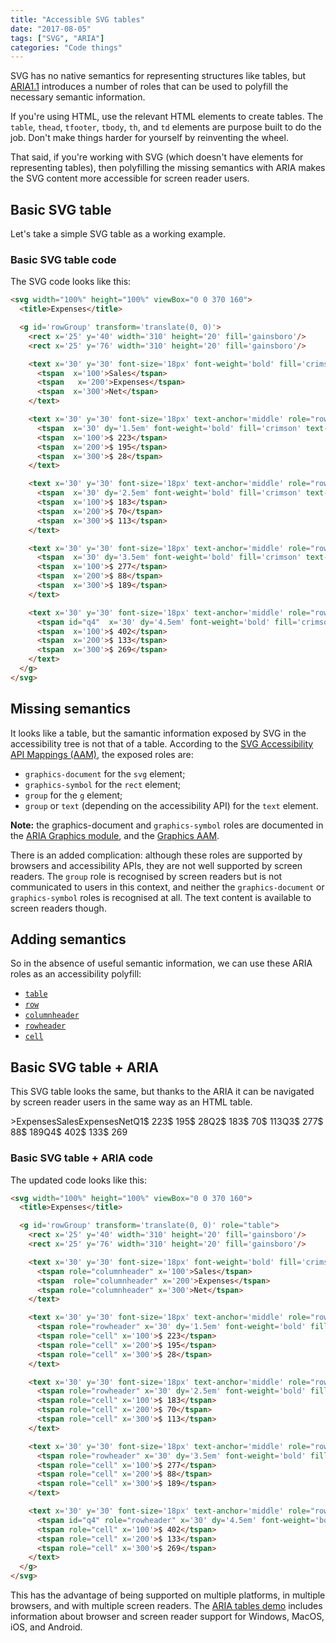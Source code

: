 ```yaml
---
title: "Accessible SVG tables"
date: "2017-08-05"
tags: ["SVG", "ARIA"]
categories: "Code things"
---
```


SVG has no native semantics for representing structures like tables, but [ARIA1.1](https://www.w3.org/TR/wai-aria-1.1/) introduces a number of roles that can be used to polyfill the necessary semantic information.

If you're using HTML, use the relevant HTML elements to create tables. The `table`, `thead`, `tfooter`, `tbody`, `th`, and `td` elements are purpose built to do the job. Don't make things harder for yourself by reinventing the wheel.

That said, if you're working with SVG (which doesn't have elements for representing tables), then polyfilling the missing semantics with ARIA makes the SVG content more accessible for screen reader users.

## Basic SVG table

Let's take a simple SVG table as a working example.

### Basic SVG table code

The SVG code looks like this:

```html
<svg width="100%" height="100%" viewBox="0 0 370 160">
  <title>Expenses</title>

  <g id='rowGroup' transform='translate(0, 0)'>
    <rect x='25' y='40' width='310' height='20' fill='gainsboro'/>
    <rect x='25' y='76' width='310' height='20' fill='gainsboro'/>

    <text x='30' y='30' font-size='18px' font-weight='bold' fill='crimson' text-anchor='middle' role="row">
      <tspan  x='100'>Sales</tspan>
      <tspan   x='200'>Expenses</tspan>
      <tspan  x='300'>Net</tspan>
    </text>

    <text x='30' y='30' font-size='18px' text-anchor='middle' role="row">
      <tspan  x='30' dy='1.5em' font-weight='bold' fill='crimson' text-anchor='start'>Q1</tspan>
      <tspan  x='100'>$ 223</tspan>
      <tspan  x='200'>$ 195</tspan>
      <tspan  x='300'>$ 28</tspan>
    </text>

    <text x='30' y='30' font-size='18px' text-anchor='middle' role="row">
      <tspan  x='30' dy='2.5em' font-weight='bold' fill='crimson' text-anchor='start'>Q2</tspan>
      <tspan  x='100'>$ 183</tspan>
      <tspan  x='200'>$ 70</tspan>
      <tspan  x='300'>$ 113</tspan>
    </text>

    <text x='30' y='30' font-size='18px' text-anchor='middle' role="row">
      <tspan  x='30' dy='3.5em' font-weight='bold' fill='crimson' text-anchor='start'>Q3</tspan>
      <tspan  x='100'>$ 277</tspan>
      <tspan  x='200'>$ 88</tspan>
      <tspan  x='300'>$ 189</tspan>
    </text>

    <text x='30' y='30' font-size='18px' text-anchor='middle' role="row">
      <tspan id="q4"  x='30' dy='4.5em' font-weight='bold' fill='crimson' text-anchor='start'>Q4</tspan>
      <tspan  x='100'>$ 402</tspan>
      <tspan  x='200'>$ 133</tspan>
      <tspan  x='300'>$ 269</tspan>
    </text>
  </g>
</svg>
```

## Missing semantics

It looks like a table, but the samantic information exposed by SVG in the accessibility tree is not that of a table. According to the [SVG Accessibility API Mappings (AAM)](https://www.w3.org/TR/svg-aam-1.0/), the exposed roles are:

* `graphics-document` for the `svg` element;
* `graphics-symbol` for the `rect` element;
* `group` for the `g` element;
* `group` or `text` (depending on the accessibility API) for the `text` element.

**Note:** the graphics-document and `graphics-symbol` roles are documented in the [ARIA Graphics module](https://www.w3.org/TR/graphics-aria-1.0/), and the [Graphics AAM](https://w3c.github.io/aria/graphics-aam/graphics-aam.html).

There is an added complication: although these roles are supported by browsers and accessibility APIs, they are not well supported by screen readers. The `group` role is recognised by screen readers but is not communicated to users in this context, and neither the `graphics-document` or `graphics-symbol` roles is recognised at all. The text content is available to screen readers though.

## Adding semantics

So in the absence of useful semantic information, we can use these ARIA roles as an accessibility polyfill:

* [`table`](https://www.w3.org/TR/wai-aria-1.1#table)
* [`row`](https://www.w3.org/TR/wai-aria-1.1#row)
* [`columnheader`](https://www.w3.org/TR/wai-aria-1.1#columnheader)
* [`rowheader`](https://www.w3.org/TR/wai-aria-1.1#rowheader)
* [`cell`](https://www.w3.org/TR/wai-aria-1.1#cell)

## Basic SVG table + ARIA

This SVG table looks the same, but thanks to the ARIA it can be navigated by screen reader users in the same way as an HTML table.

\>ExpensesSalesExpensesNetQ1$ 223$ 195$ 28Q2$ 183$ 70$ 113Q3$ 277$ 88$ 189Q4$ 402$ 133$ 269

### Basic SVG table + ARIA code

The updated code looks like this:

```html
<svg width="100%" height="100%" viewBox="0 0 370 160">
  <title>Expenses</title>

  <g id='rowGroup' transform='translate(0, 0)' role="table">
    <rect x='25' y='40' width='310' height='20' fill='gainsboro'/>
    <rect x='25' y='76' width='310' height='20' fill='gainsboro'/>

    <text x='30' y='30' font-size='18px' font-weight='bold' fill='crimson' text-anchor='middle' role="row">
      <tspan role="columnheader" x='100'>Sales</tspan>
      <tspan  role="columnheader" x='200'>Expenses</tspan>
      <tspan role="columnheader" x='300'>Net</tspan>
    </text>

    <text x='30' y='30' font-size='18px' text-anchor='middle' role="row">
      <tspan role="rowheader" x='30' dy='1.5em' font-weight='bold' fill='crimson' text-anchor='start'>Q1</tspan>
      <tspan role="cell" x='100'>$ 223</tspan>
      <tspan role="cell" x='200'>$ 195</tspan>
      <tspan role="cell" x='300'>$ 28</tspan>
    </text>

    <text x='30' y='30' font-size='18px' text-anchor='middle' role="row">
      <tspan role="rowheader" x='30' dy='2.5em' font-weight='bold' fill='crimson' text-anchor='start'>Q2</tspan>
      <tspan role="cell" x='100'>$ 183</tspan>
      <tspan role="cell" x='200'>$ 70</tspan>
      <tspan role="cell" x='300'>$ 113</tspan>
    </text>

    <text x='30' y='30' font-size='18px' text-anchor='middle' role="row">
      <tspan role="rowheader" x='30' dy='3.5em' font-weight='bold' fill='crimson' text-anchor='start'>Q3</tspan>
      <tspan role="cell" x='100'>$ 277</tspan>
      <tspan role="cell" x='200'>$ 88</tspan>
      <tspan role="cell" x='300'>$ 189</tspan>
    </text>

    <text x='30' y='30' font-size='18px' text-anchor='middle' role="row">
      <tspan id="q4" role="rowheader" x='30' dy='4.5em' font-weight='bold' fill='crimson' text-anchor='start'>Q4</tspan>
      <tspan role="cell" x='100'>$ 402</tspan>
      <tspan role="cell" x='200'>$ 133</tspan>
      <tspan role="cell" x='300'>$ 269</tspan>
    </text>
  </g>
</svg>
```

This has the advantage of being supported on multiple platforms, in multiple browsers, and with multiple screen readers. The [ARIA tables demo](https://ljwatson.github.io/design-patterns/aria-tables/index.html) includes information about browser and screen reader support for Windows, MacOS, iOS, and Android.
